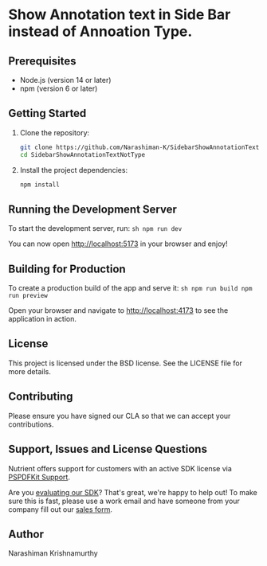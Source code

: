# Show Annotation text in Side Bar instead of Annoation Type.

## Prerequisites

- Node.js (version 14 or later)
- npm (version 6 or later)

## Getting Started

1. Clone the repository:
    ```sh
    git clone https://github.com/Narashiman-K/SidebarShowAnnotationTextNotType.git
    cd SidebarShowAnnotationTextNotType
    ```

2. Install the project dependencies:
    ```sh
    npm install
    ```

## Running the Development Server

To start the development server, run:
    ```sh
    npm run dev
    ```

You can now open [http://localhost:5173](http://localhost:5173) in your browser and enjoy!

## Building for Production

To create a production build of the app and serve it:
    ```sh
    npm run build
    npm run preview
    ```

Open your browser and navigate to [http://localhost:4173](http://localhost:4173) to see the application in action.

## License

This project is licensed under the BSD license. See the LICENSE file for more details.

## Contributing

Please ensure you have signed our CLA so that we can accept your contributions.

## Support, Issues and License Questions

Nutrient offers support for customers with an active SDK license via [PSPDFKit Support](https://Nutrient.io/support/request/).

Are you [evaluating our SDK](https://nutrient.io/try/)? That's great, we're happy to help out! To make sure this is fast, please use a work email and have someone from your company fill out our [sales form](https://nutrient.io/sales/).

## Author

Narashiman Krishnamurthy
